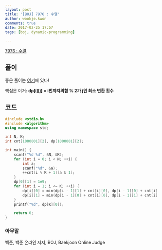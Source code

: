 ```yaml
---
layout: post
title: '[BOJ] 7976 : 수열'
author: wookje.kwon
comments: true
date: 2017-02-25 17:57
tags: [boj, dynamic-programming]

---
```


[7976 : 수열](https://www.acmicpc.net/problem/7976)

## 풀이

좋은 풀이는 [여기](https://github.com/koosaga/iamcoder/blob/master/tests/2016_mockicpc/solution/document.pdf)에 있다!

핵심은 이거: **dp[i][j] = i번까지의합 % 2가 j인 최소 변환 횟수**  

## 코드

```cpp
#include <stdio.h>
#include <algorithm>
using namespace std;

int N, K;
int cnt[1000001][2], dp[1000001][2];

int main() {
	scanf("%d %d", &N, &K);
	for (int i = 0; i < N; ++i) {
		int a;
		scanf("%d", &a);
		++cnt[i % K + 1][a & 1];
	}
	dp[0][1] = 1e9;
	for (int i = 1; i <= K; ++i) {
		dp[i][0] = min(dp[i - 1][1] + cnt[i][0], dp[i - 1][0] + cnt[i][1]);
		dp[i][1] = min(dp[i - 1][0] + cnt[i][0], dp[i - 1][1] + cnt[i][1]);
	}
	printf("%d", dp[K][0]);

	return 0;
}
```

### 아무말  
백준, 백준 온라인 저지, BOJ, Baekjoon Online Judge